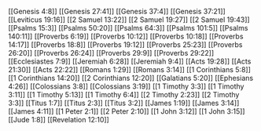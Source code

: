 [[Genesis 4:8]]
[[Genesis 27:41]]
[[Genesis 37:4]]
[[Genesis 37:21]]
[[Leviticus 19:16]]
[[2 Samuel 13:22]]
[[2 Samuel 19:27]]
[[2 Samuel 19:43]]
[[Psalms 15:3]]
[[Psalms 50:20]]
[[Psalms 64:3]]
[[Psalms 101:5]]
[[Psalms 140:11]]
[[Proverbs 6:19]]
[[Proverbs 10:12]]
[[Proverbs 10:18]]
[[Proverbs 14:17]]
[[Proverbs 18:8]]
[[Proverbs 19:12]]
[[Proverbs 25:23]]
[[Proverbs 26:20]]
[[Proverbs 26:24]]
[[Proverbs 29:9]]
[[Proverbs 29:22]]
[[Ecclesiastes 7:9]]
[[Jeremiah 6:28]]
[[Jeremiah 9:4]]
[[Acts 19:28]]
[[Acts 21:30]]
[[Acts 22:22]]
[[Romans 1:29]]
[[Romans 3:14]]
[[1 Corinthians 5:8]]
[[1 Corinthians 14:20]]
[[2 Corinthians 12:20]]
[[Galatians 5:20]]
[[Ephesians 4:26]]
[[Colossians 3:8]]
[[Colossians 3:19]]
[[1 Timothy 3:3]]
[[1 Timothy 3:11]]
[[1 Timothy 5:13]]
[[1 Timothy 6:4]]
[[2 Timothy 2:23]]
[[2 Timothy 3:3]]
[[Titus 1:7]]
[[Titus 2:3]]
[[Titus 3:2]]
[[James 1:19]]
[[James 3:14]]
[[James 4:11]]
[[1 Peter 2:1]]
[[2 Peter 2:10]]
[[1 John 3:12]]
[[1 John 3:15]]
[[Jude 1:8]]
[[Revelation 12:10]]
